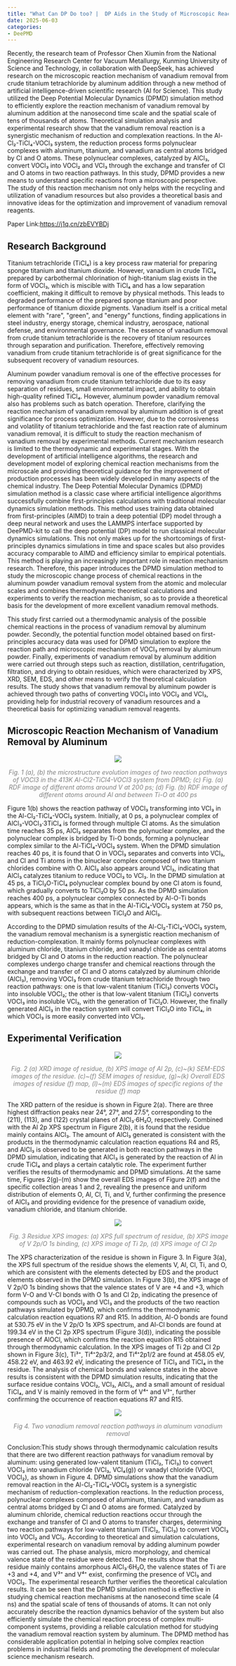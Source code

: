 ```yaml
---
title: "What Can DP Do too? |  DP Aids in the Study of Microscopic Reaction Mechanisms of Vanadium Removal from Crude Titanium Tetrachloride by Aluminum"
date: 2025-06-03
categories: 
- DeePMD
---
```


Recently, the research team of Professor Chen Xiumin from the National Engineering Research Center for Vacuum Metallurgy, Kunming University of Science and Technology, in collaboration with DeepSeek, has achieved research on the microscopic reaction mechanism of vanadium removal from crude titanium tetrachloride by aluminum addition through a new method of artificial intelligence-driven scientific research (AI for Science). This study utilized the Deep Potential Molecular Dynamics (DPMD) simulation method to efficiently explore the reaction mechanism of vanadium removal by aluminum addition at the nanosecond time scale and the spatial scale of tens of thousands of atoms. Theoretical simulation analysis and experimental research show that the vanadium removal reaction is a synergistic mechanism of reduction and complexation reactions. In the Al-Cl₂-TiCl₄-VOCl₃ system, the reduction process forms polynuclear complexes with aluminum, titanium, and vanadium as central atoms bridged by Cl and O atoms. These polynuclear complexes, catalyzed by AlCl₃, convert VOCl₃ into VOCl₂ and VCl₃ through the exchange and transfer of Cl and O atoms in two reaction pathways. In this study, DPMD provides a new means to understand specific reactions from a microscopic perspective. The study of this reaction mechanism not only helps with the recycling and utilization of vanadium resources but also provides a theoretical basis and innovative ideas for the optimization and improvement of vanadium removal reagents.

Paper Link:https://j1q.cn/zbEVYBDj

<!-- more -->

##  Research Background

Titanium tetrachloride (TiCl₄) is a key process raw material for preparing sponge titanium and titanium dioxide. However, vanadium in crude TiCl₄ prepared by carbothermal chlorination of high-titanium slag exists in the form of VOCl₃, which is miscible with TiCl₄ and has a low separation coefficient, making it difficult to remove by physical methods. This leads to degraded performance of the prepared sponge titanium and poor performance of titanium dioxide pigments. Vanadium itself is a critical metal element with "rare", "green", and "energy" functions, finding applications in steel industry, energy storage, chemical industry, aerospace, national defense, and environmental governance. The essence of vanadium removal from crude titanium tetrachloride is the recovery of titanium resources through separation and purification. Therefore, effectively removing vanadium from crude titanium tetrachloride is of great significance for the subsequent recovery of vanadium resources.

Aluminum powder vanadium removal is one of the effective processes for removing vanadium from crude titanium tetrachloride due to its easy separation of residues, small environmental impact, and ability to obtain high-quality refined TiCl₄. However, aluminum powder vanadium removal also has problems such as batch operation. Therefore, clarifying the reaction mechanism of vanadium removal by aluminum addition is of great significance for process optimization. However, due to the corrosiveness and volatility of titanium tetrachloride and the fast reaction rate of aluminum vanadium removal, it is difficult to study the reaction mechanism of vanadium removal by experimental methods. Current mechanism research is limited to the thermodynamic and experimental stages. With the development of artificial intelligence algorithms, the research and development model of exploring chemical reaction mechanisms from the microscale and providing theoretical guidance for the improvement of production processes has been widely developed in many aspects of the chemical industry. The Deep Potential Molecular Dynamics (DPMD) simulation method is a classic case where artificial intelligence algorithms successfully combine first-principles calculations with traditional molecular dynamics simulation methods. This method uses training data obtained from first-principles (AIMD) to train a deep potential (DP) model through a deep neural network and uses the LAMMPS interface supported by DeePMD-kit to call the deep potential (DP) model to run classical molecular dynamics simulations. This not only makes up for the shortcomings of first-principles dynamics simulations in time and space scales but also provides accuracy comparable to AIMD and efficiency similar to empirical potentials. This method is playing an increasingly important role in reaction mechanism research. Therefore, this paper introduces the DPMD simulation method to study the microscopic change process of chemical reactions in the aluminum powder vanadium removal system from the atomic and molecular scales and combines thermodynamic theoretical calculations and experiments to verify the reaction mechanism, so as to provide a theoretical basis for the development of more excellent vanadium removal methods.

This study first carried out a thermodynamic analysis of the possible chemical reactions in the process of vanadium removal by aluminum powder. Secondly, the potential function model obtained based on first-principles accuracy data was used for DPMD simulation to explore the reaction path and microscopic mechanism of VOCl₃ removal by aluminum powder. Finally, experiments of vanadium removal by aluminum addition were carried out through steps such as reaction, distillation, centrifugation, filtration, and drying to obtain residues, which were characterized by XPS, XRD, SEM, EDS, and other means to verify the theoretical calculation results. The study shows that vanadium removal by aluminum powder is achieved through two paths of converting VOCl₃ into VOCl₂ and VCl₃, providing help for industrial recovery of vanadium resources and a theoretical basis for optimizing vanadium removal reagents.

## Microscopic Reaction Mechanism of Vanadium Removal by Aluminum

<center>
<img src="https://dp-public.oss-cn-beijing.aliyuncs.com/community/Blog%20Files/DeePMD_03_06_2025/p1.png">

<font color="gray">*Fig. 1 (a), (b) the microstructure evolution images of two reaction pathways of VOCl3 in the 413K Al-Cl2-TiCl4-VOCl3 system from DPMD; (c) Fig. (a) RDF image of different atoms around V at 200 ps; (d) Fig. (b) RDF image of different atoms around Al and between Ti-O at 400 ps*</font>
</center>

Figure 1(b) shows the reaction pathway of VOCl₃ transforming into VCl₃ in the Al-Cl₂-TiCl₄-VOCl₃ system. Initially, at 0 ps, a polynuclear complex of AlCl₃-VOCl₃·3TiCl₄ is formed through multiple Cl atoms. As the simulation time reaches 35 ps, AlCl₃ separates from the polynuclear complex, and the polynuclear complex is bridged by Ti-O bonds, forming a polynuclear complex similar to the Al-TiCl₄-VOCl₃ system. When the DPMD simulation reaches 40 ps, it is found that O in VOCl₃ separates and converts into VCl₃, and Cl and Ti atoms in the binuclear complex composed of two titanium chlorides combine with O. AlCl₃ also appears around VCl₃, indicating that AlCl₃ catalyzes titanium to reduce VOCl₃ to VCl₃. In the DPMD simulation at 45 ps, a TiCl₂O-TiCl₄ polynuclear complex bound by one Cl atom is found, which gradually converts to TiCl₂O by 50 ps. As the DPMD simulation reaches 400 ps, a polynuclear complex connected by Al-O-Ti bonds appears, which is the same as that in the Al-TiCl₄-VOCl₃ system at 750 ps, with subsequent reactions between TiCl₂O and AlCl₃.

According to the DPMD simulation results of the Al-Cl₂-TiCl₄-VOCl₃ system, the vanadium removal mechanism is a synergistic reaction mechanism of reduction-complexation. It mainly forms polynuclear complexes with aluminum chloride, titanium chloride, and vanadyl chloride as central atoms bridged by Cl and O atoms in the reduction reaction. The polynuclear complexes undergo charge transfer and chemical reactions through the exchange and transfer of Cl and O atoms catalyzed by aluminum chloride (AlCl₃), removing VOCl₃ from crude titanium tetrachloride through two reaction pathways: one is that low-valent titanium (TiCl₃) converts VOCl₃ into insoluble VOCl₂; the other is that low-valent titanium (TiCl₂) converts VOCl₃ into insoluble VCl₃, with the generation of TiCl₂O. However, the finally generated AlCl₃ in the reaction system will convert TiCl₂O into TiCl₄, in which VOCl₃ is more easily converted into VCl₃.

## Experimental Verification

<center>
<img src="https://dp-public.oss-cn-beijing.aliyuncs.com/community/Blog%20Files/DeePMD_03_06_2025/p2.png">

<font color="gray">*Fig. 2 (a) XRD image of residue, (b) XPS image of Al 2p, (c)~(k) SEM-EDS images of the residue. (c)~(f) SEM images of residue, (g)~(k) Overall EDS images of residue (f) map, (l)~(m) EDS images of specific regions of the residue (f) map*</font>
</center>

The XRD pattern of the residue is shown in Figure 2(a). There are three highest diffraction peaks near 24°, 27°, and 27.5°, corresponding to the (211), (113), and (122) crystal planes of AlCl₃·6H₂O, respectively. Combined with the Al 2p XPS spectrum in Figure 2(b), it is found that the residue mainly contains AlCl₃. The amount of AlCl₃ generated is consistent with the products in the thermodynamic calculation reaction equations R4 and R5, and AlCl₃ is observed to be generated in both reaction pathways in the DPMD simulation, indicating that AlCl₃ is generated by the reaction of Al in crude TiCl₄ and plays a certain catalytic role. The experiment further verifies the results of thermodynamic and DPMD simulations. At the same time, Figures 2(g)-(m) show the overall EDS images of Figure 2(f) and the specific collection areas 1 and 2, revealing the presence and uniform distribution of elements O, Al, Cl, Ti, and V, further confirming the presence of AlCl₃ and providing evidence for the presence of vanadium oxide, vanadium chloride, and titanium chloride.

<center>
<img src="https://dp-public.oss-cn-beijing.aliyuncs.com/community/Blog%20Files/DeePMD_03_06_2025/p3.png">

<font color="gray"> *Fig. 3 Residue XPS images: (a) XPS full spectrum of residue, (b) XPS image of V 2p/O 1s binding, (c) XPS image of Ti 2p, (d) XPS image of Cl 2p*</font>
</center>

The XPS characterization of the residue is shown in Figure 3. In Figure 3(a), the XPS full spectrum of the residue shows the elements V, Al, Cl, Ti, and O, which are consistent with the elements detected by EDS and the product elements observed in the DPMD simulation. In Figure 3(b), the XPS image of V 2p/O 1s binding shows that the valence states of V are +4 and +3, which form V-O and V-Cl bonds with O 1s and Cl 2p, indicating the presence of compounds such as VOCl₂ and VCl₃ and the products of the two reaction pathways simulated by DPMD, which confirms the thermodynamic calculation reaction equations R7 and R15. In addition, Al-O bonds are found at 530.75 eV in the V 2p/O 1s XPS spectrum, and Al-Cl bonds are found at 199.34 eV in the Cl 2p XPS spectrum (Figure 3(d)), indicating the possible presence of AlOCl, which confirms the reaction equation R15 obtained through thermodynamic calculation. In the XPS images of Ti 2p and Cl 2p shown in Figure 3(c), Ti³⁺, Ti⁴⁺2p3/2, and Ti⁴⁺2p1/2 are found at 458.05 eV, 458.22 eV, and 463.92 eV, indicating the presence of TiCl₃ and TiCl₄ in the residue. The analysis of chemical bonds and valence states in the above results is consistent with the DPMD simulation results, indicating that the surface residue contains VOCl₂, VCl₃, AlCl₃, and a small amount of residual TiCl₄, and V is mainly removed in the form of V⁴⁺ and V³⁺, further confirming the occurrence of reaction equations R7 and R15.

<center>
<img src="https://dp-public.oss-cn-beijing.aliyuncs.com/community/Blog%20Files/DeePMD_03_06_2025/p4.png">

<font color="gray">*Fig 4. Two vanadium removal reaction pathways in aluminum vanadium removal*</font>
</center>

Conclusion:This study shows through thermodynamic calculation results that there are two different reaction pathways for vanadium removal by aluminum: using generated low-valent titanium (TiCl₂, TiCl₃) to convert VOCl₃ into vanadium chloride (VCl₃, VCl₄(g)) or vanadyl chloride (VOCl, VOCl₂), as shown in Figure 4. DPMD simulations show that the vanadium removal reaction in the Al-Cl₂-TiCl₄-VOCl₃ system is a synergistic mechanism of reduction-complexation reactions. In the reduction process, polynuclear complexes composed of aluminum, titanium, and vanadium as central atoms bridged by Cl and O atoms are formed. Catalyzed by aluminum chloride, chemical reduction reactions occur through the exchange and transfer of Cl and O atoms to transfer charges, determining two reaction pathways for low-valent titanium (TiCl₂, TiCl₃) to convert VOCl₃ into VOCl₂ and VCl₃. According to theoretical and simulation calculations, experimental research on vanadium removal by adding aluminum powder was carried out. The phase analysis, micro morphology, and chemical valence state of the residue were detected. The results show that the residue mainly contains amorphous AlCl₃·6H₂O, the valence states of Ti are +3 and +4, and V³⁺ and V⁴⁺ exist, confirming the presence of VCl₃ and VOCl₂. The experimental research further verifies the theoretical calculation results. It can be seen that the DPMD simulation method is effective in studying chemical reaction mechanisms at the nanosecond time scale (4 ns) and the spatial scale of tens of thousands of atoms. It can not only accurately describe the reaction dynamics behavior of the system but also efficiently simulate the chemical reaction process of complex multi-component systems, providing a reliable calculation method for studying the vanadium removal reaction system by aluminum. The DPMD method has considerable application potential in helping solve complex reaction problems in industrial fields and promoting the development of molecular science mechanism research.

